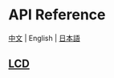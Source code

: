 # API Reference

[中文](/zh_CN/api_reference) | English | [日本語](/ja/api_reference)

## [LCD](en/api_reference/micropython/api_lcd)
<!-- ## [Peripherals](en/api_reference/peripherals/api_gpio)
### 1. [GPIO](en/api_reference/peripherals/api_gpio)
## [Speaker](en/api_reference/api_speaker) -->
